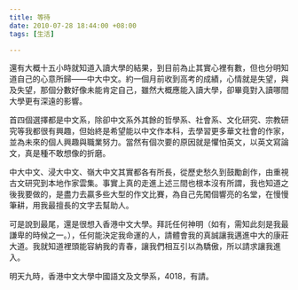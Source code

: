 ```yaml
---
title: 等待
date: 2010-07-28 18:44:00 +08:00
tags: [生活]

---
```


 還有大概十五小時就知道入讀大學的結果，到目前為止其實心裡有數，但也分明知道自己的心意所歸——中大中文。約一個月前收到高考的成績，心情就是失望，與及失望，那個分數好像未能肯定自己，雖然大概應能入讀大學，卻畢竟對入讀哪間大學更有深遠的影響。  
  
 首四個選擇都是中文系，除卻中文系外其餘的哲學系、社會系、文化研究、宗教研究等我都很有興趣，但始終是希望能以中文作本科，去學習更多華文社會的作家，並為未來的個人興趣與職業努力。當然有個次要的原因就是懼怕英文，以英文寫論文，真是種不敢想像的折磨。  
  
 中大中文、浸大中文、嶺大中文其實都各有所長，從歷史愁久到鼓勵創作，由重視古文研究到本地作家雲集。事實上真的走進上述三間也根本沒有所謂，我也知道之後我要做的，是盡力去贏多些大型的作文比賽，為自己先闖個響亮的名堂，在慢慢筆耕，用我最擅長的文字去幫助人。  
  
 可是說到最尾，還是很想入香港中文大學。拜託任何神明（如有，需知此刻是我最謙卑的時候之一。），任何能決定我命運的人，請體會我的真誠讓我邁進中大的康莊大道。我就知道裡頭能容納我的青春，讓我們相互引以為驕傲，所以請求讓我進入。  
  
 明天九時，香港中文大學中國語文及文學系，4018，有請。
